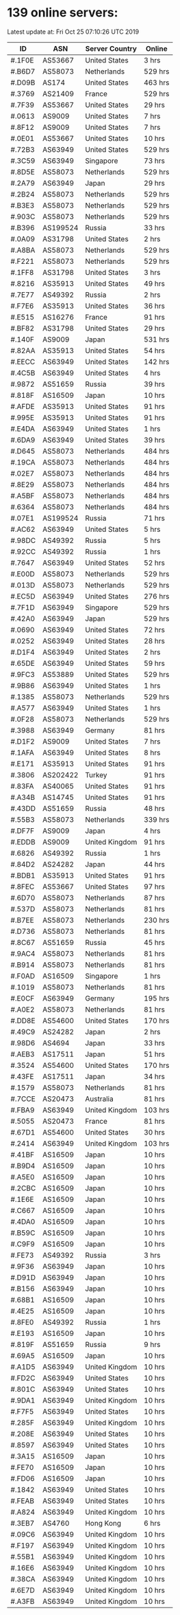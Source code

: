 # 139 online servers:

Latest update at: Fri Oct 25 07:10:26 UTC 2019

| ID | ASN | Server Country | Online |
| -- | --- | -------------- | ------ |
| #.1F0E | AS53667 | United States | 3 hrs |
| #.B6D7 | AS58073 | Netherlands | 529 hrs |
| #.D09B | AS174 | United States | 463 hrs |
| #.3769 | AS21409 | France | 529 hrs |
| #.7F39 | AS53667 | United States | 29 hrs |
| #.0613 | AS9009 | United States | 7 hrs |
| #.8F12 | AS9009 | United States | 7 hrs |
| #.0E01 | AS53667 | United States | 10 hrs |
| #.72B3 | AS63949 | United States | 529 hrs |
| #.3C59 | AS63949 | Singapore | 73 hrs |
| #.8D5E | AS58073 | Netherlands | 529 hrs |
| #.2A79 | AS63949 | Japan | 29 hrs |
| #.2B24 | AS58073 | Netherlands | 529 hrs |
| #.B3E3 | AS58073 | Netherlands | 529 hrs |
| #.903C | AS58073 | Netherlands | 529 hrs |
| #.B396 | AS199524 | Russia | 33 hrs |
| #.0A09 | AS31798 | United States | 2 hrs |
| #.A8BA | AS58073 | Netherlands | 529 hrs |
| #.F221 | AS58073 | Netherlands | 529 hrs |
| #.1FF8 | AS31798 | United States | 3 hrs |
| #.8216 | AS35913 | United States | 49 hrs |
| #.7E77 | AS49392 | Russia | 2 hrs |
| #.F7E6 | AS35913 | United States | 36 hrs |
| #.E515 | AS16276 | France | 91 hrs |
| #.BF82 | AS31798 | United States | 29 hrs |
| #.140F | AS9009 | Japan | 531 hrs |
| #.82AA | AS35913 | United States | 54 hrs |
| #.EECC | AS63949 | United States | 142 hrs |
| #.4C5B | AS63949 | United States | 4 hrs |
| #.9872 | AS51659 | Russia | 39 hrs |
| #.818F | AS16509 | Japan | 10 hrs |
| #.AFDE | AS35913 | United States | 91 hrs |
| #.995E | AS35913 | United States | 91 hrs |
| #.E4DA | AS63949 | United States | 1 hrs |
| #.6DA9 | AS63949 | United States | 39 hrs |
| #.D645 | AS58073 | Netherlands | 484 hrs |
| #.19CA | AS58073 | Netherlands | 484 hrs |
| #.02E7 | AS58073 | Netherlands | 484 hrs |
| #.8E29 | AS58073 | Netherlands | 484 hrs |
| #.A5BF | AS58073 | Netherlands | 484 hrs |
| #.6364 | AS58073 | Netherlands | 484 hrs |
| #.07E1 | AS199524 | Russia | 71 hrs |
| #.AC62 | AS63949 | United States | 5 hrs |
| #.98DC | AS49392 | Russia | 5 hrs |
| #.92CC | AS49392 | Russia | 1 hrs |
| #.7647 | AS63949 | United States | 52 hrs |
| #.E00D | AS58073 | Netherlands | 529 hrs |
| #.013D | AS58073 | Netherlands | 529 hrs |
| #.EC5D | AS63949 | United States | 276 hrs |
| #.7F1D | AS63949 | Singapore | 529 hrs |
| #.42A0 | AS63949 | Japan | 529 hrs |
| #.0690 | AS63949 | United States | 72 hrs |
| #.0252 | AS63949 | United States | 28 hrs |
| #.D1F4 | AS63949 | United States | 2 hrs |
| #.65DE | AS63949 | United States | 59 hrs |
| #.9FC3 | AS53889 | United States | 529 hrs |
| #.9B86 | AS63949 | United States | 1 hrs |
| #.1385 | AS58073 | Netherlands | 529 hrs |
| #.A577 | AS63949 | United States | 1 hrs |
| #.0F28 | AS58073 | Netherlands | 529 hrs |
| #.3988 | AS63949 | Germany | 81 hrs |
| #.D1F2 | AS9009 | United States | 7 hrs |
| #.1AFA | AS63949 | United States | 8 hrs |
| #.E171 | AS35913 | United States | 91 hrs |
| #.3806 | AS202422 | Turkey | 91 hrs |
| #.83FA | AS40065 | United States | 91 hrs |
| #.A34B | AS14745 | United States | 91 hrs |
| #.43DD | AS51659 | Russia | 48 hrs |
| #.55B3 | AS58073 | Netherlands | 339 hrs |
| #.DF7F | AS9009 | Japan | 4 hrs |
| #.EDDB | AS9009 | United Kingdom | 91 hrs |
| #.6826 | AS49392 | Russia | 1 hrs |
| #.84D2 | AS24282 | Japan | 44 hrs |
| #.BDB1 | AS35913 | United States | 91 hrs |
| #.8FEC | AS53667 | United States | 97 hrs |
| #.6D70 | AS58073 | Netherlands | 87 hrs |
| #.537D | AS58073 | Netherlands | 81 hrs |
| #.B7EE | AS58073 | Netherlands | 230 hrs |
| #.D736 | AS58073 | Netherlands | 81 hrs |
| #.8C67 | AS51659 | Russia | 45 hrs |
| #.9AC4 | AS58073 | Netherlands | 81 hrs |
| #.B914 | AS58073 | Netherlands | 81 hrs |
| #.F0AD | AS16509 | Singapore | 1 hrs |
| #.1019 | AS58073 | Netherlands | 81 hrs |
| #.E0CF | AS63949 | Germany | 195 hrs |
| #.A0E2 | AS58073 | Netherlands | 81 hrs |
| #.DD8E | AS54600 | United States | 170 hrs |
| #.49C9 | AS24282 | Japan | 2 hrs |
| #.98D6 | AS4694 | Japan | 33 hrs |
| #.AEB3 | AS17511 | Japan | 51 hrs |
| #.3524 | AS54600 | United States | 170 hrs |
| #.43FE | AS17511 | Japan | 34 hrs |
| #.1579 | AS58073 | Netherlands | 81 hrs |
| #.7CCE | AS20473 | Australia | 81 hrs |
| #.FBA9 | AS63949 | United Kingdom | 103 hrs |
| #.5055 | AS20473 | France | 81 hrs |
| #.67D1 | AS54600 | United States | 30 hrs |
| #.2414 | AS63949 | United Kingdom | 103 hrs |
| #.41BF | AS16509 | Japan | 10 hrs |
| #.B9D4 | AS16509 | Japan | 10 hrs |
| #.A5E0 | AS16509 | Japan | 10 hrs |
| #.2CBC | AS16509 | Japan | 10 hrs |
| #.1E6E | AS16509 | Japan | 10 hrs |
| #.C667 | AS16509 | Japan | 10 hrs |
| #.4DA0 | AS16509 | Japan | 10 hrs |
| #.B59C | AS16509 | Japan | 10 hrs |
| #.C9F9 | AS16509 | Japan | 10 hrs |
| #.FE73 | AS49392 | Russia | 3 hrs |
| #.9F36 | AS63949 | Japan | 10 hrs |
| #.D91D | AS63949 | Japan | 10 hrs |
| #.B156 | AS63949 | Japan | 10 hrs |
| #.68B1 | AS16509 | Japan | 10 hrs |
| #.4E25 | AS16509 | Japan | 10 hrs |
| #.8FE0 | AS49392 | Russia | 1 hrs |
| #.E193 | AS16509 | Japan | 10 hrs |
| #.819F | AS51659 | Russia | 9 hrs |
| #.69A5 | AS16509 | Japan | 10 hrs |
| #.A1D5 | AS63949 | United Kingdom | 10 hrs |
| #.FD2C | AS63949 | United States | 10 hrs |
| #.801C | AS63949 | United States | 10 hrs |
| #.9DA1 | AS63949 | United Kingdom | 10 hrs |
| #.F7F5 | AS63949 | United States | 10 hrs |
| #.285F | AS63949 | United Kingdom | 10 hrs |
| #.208E | AS63949 | United States | 10 hrs |
| #.8597 | AS63949 | United States | 10 hrs |
| #.3A15 | AS16509 | Japan | 10 hrs |
| #.FE70 | AS16509 | Japan | 10 hrs |
| #.FD06 | AS16509 | Japan | 10 hrs |
| #.1842 | AS63949 | United States | 10 hrs |
| #.FEAB | AS63949 | United States | 10 hrs |
| #.A824 | AS63949 | United Kingdom | 10 hrs |
| #.3EB7 | AS4760 | Hong Kong | 6 hrs |
| #.09C6 | AS63949 | United Kingdom | 10 hrs |
| #.F197 | AS63949 | United Kingdom | 10 hrs |
| #.55B1 | AS63949 | United Kingdom | 10 hrs |
| #.16E6 | AS63949 | United Kingdom | 10 hrs |
| #.38CA | AS63949 | United Kingdom | 10 hrs |
| #.6E7D | AS63949 | United Kingdom | 10 hrs |
| #.A3FB | AS63949 | United Kingdom | 10 hrs |

